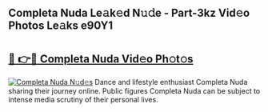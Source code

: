 ## Completa Nuda Le𝚊k𝚎d N𝚞𝚍e - Part-3kz Vid𝚎o Photos Le𝚊ks e90Y1

# <h2><a href="http://fbftee.evod.top/?m=Completa+Nuda">🔗 👉🔴 Completa Nuda Vid𝚎o Ph𝚘t𝚘s</a></h2>

[![Completa Nuda N𝚞d𝚎s](https://i.imgur.com/8V9OHl7.gif)](http://fbftee.evod.top/?m=Completa+Nuda)
Dance and lifestyle enthusiast Completa Nuda sharing their journey online. Public figures Completa Nuda can be subject to intense media scrutiny of their personal lives. 
